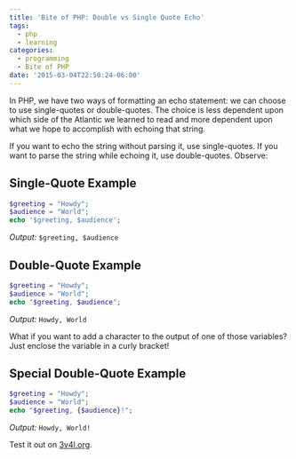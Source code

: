 ```yaml
---
title: 'Bite of PHP: Double vs Single Quote Echo'
tags:
  - php
  - learning
categories:
  - programming
  - Bite of PHP
date: '2015-03-04T22:50:24-06:00'
---
```


In PHP, we have two ways of formatting an echo statement: we can choose to
use single-quotes or double-quotes. The choice is less dependent upon which
side of the Atlantic we learned to read and more dependent upon what we hope
to accomplish with echoing that string.

If you want to echo the string without parsing it, use single-quotes. If you
want to parse the string while echoing it, use double-quotes. Observe:

## Single-Quote Example

```php
$greeting = "Howdy";
$audience = "World";
echo '$greeting, $audience';
```

_Output:_ `$greeting, $audience`

## Double-Quote Example

```php
$greeting = "Howdy";
$audience = "World";
echo "$greeting, $audience";
```

_Output:_ `Howdy, World`

What if you want to add a character to the output of one of those variables?
Just enclose the variable in a curly bracket!

## Special Double-Quote Example

```php
$greeting = "Howdy";
$audience = "World";
echo "$greeting, {$audience}!";
```

_Output:_ `Howdy, World!`

Test it out on [3v4l.org](http://3v4l.org/XnKdK).
